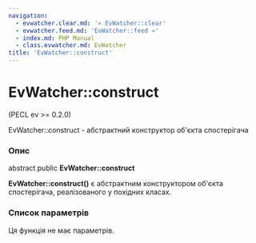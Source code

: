 ```yaml
---
navigation:
  - evwatcher.clear.md: '« EvWatcher::clear'
  - evwatcher.feed.md: 'EvWatcher::feed »'
  - index.md: PHP Manual
  - class.evwatcher.md: EvWatcher
title: 'EvWatcher::construct'
---
```

# EvWatcher::construct

(PECL ev >= 0.2.0)

EvWatcher::construct - абстрактний конструктор об'єкта спостерігача

### Опис

abstract public **EvWatcher::construct**

**EvWatcher::construct()** є абстрактним конструктором об'єкта спостерігача, реалізованого у похідних класах.

### Список параметрів

Ця функція не має параметрів.
